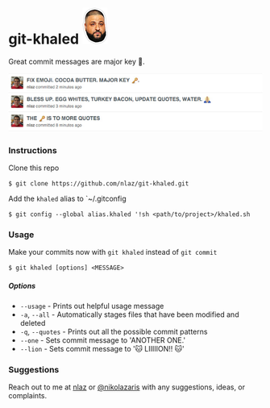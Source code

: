 # git-khaled ![DJ KHALED](https://github.com/nlaz/git-khaled/blob/master/assets/khaled.png) 

Great commit messages are major key :key:. 

![Example](https://github.com/nlaz/git-khaled/blob/master/assets/example.jpg)

### Instructions
 Clone this repo
```
$ git clone https://github.com/nlaz/git-khaled.git
```
Add the `khaled` alias to `~/.gitconfig
```
$ git config --global alias.khaled '!sh <path/to/project>/khaled.sh
```

### Usage
Make your commits now with `git khaled` instead of `git commit`
```
$ git khaled [options] <MESSAGE>
```
##### Options
 - `--usage` -  Prints out helpful usage message
 - `-a`, `--all` - Automatically stages files that have been modified and deleted
 - `-q`, `--quotes` - Prints out all the possible commit patterns
 - `--one` - Sets commit message to 'ANOTHER ONE.'
 - `--lion` - Sets commit message to ':cat: LIIIIION!! :cat:'

### Suggestions
Reach out to me at [nlaz](https://github.com/nlaz) or [@nikolazaris](https://twitter.com/nikolazaris) with any suggestions, ideas, or complaints.